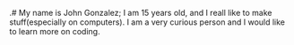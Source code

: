 .# My name is John Gonzalez; I am 15 years old, and I reall like to make stuff(especially on computers). I am a very curious person and I would like to learn more on coding.

